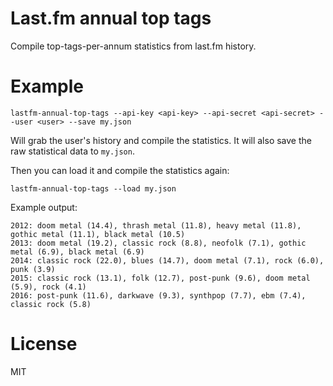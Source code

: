 # Last.fm annual top tags

Compile top-tags-per-annum statistics from last.fm history.

# Example

    lastfm-annual-top-tags --api-key <api-key> --api-secret <api-secret> --user <user> --save my.json

Will grab the user's history and compile the statistics. It will also
save the raw statistical data to `my.json`.

Then you can load it and compile the statistics again:

    lastfm-annual-top-tags --load my.json

Example output:

    2012: doom metal (14.4), thrash metal (11.8), heavy metal (11.8), gothic metal (11.1), black metal (10.5)
    2013: doom metal (19.2), classic rock (8.8), neofolk (7.1), gothic metal (6.9), black metal (6.9)
    2014: classic rock (22.0), blues (14.7), doom metal (7.1), rock (6.0), punk (3.9)
    2015: classic rock (13.1), folk (12.7), post-punk (9.6), doom metal (5.9), rock (4.1)
    2016: post-punk (11.6), darkwave (9.3), synthpop (7.7), ebm (7.4), classic rock (5.8)

# License

MIT
